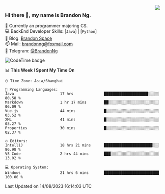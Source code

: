 <img  align="right" src="https://github-readme-stats-brandon0824.vercel.app/api/top-langs/?username=brandon0824&layout=compact">

### Hi there 👋, my name is Brandon Ng.

🌱 Currently an programmer majoring CS.  
💻 BackEnd Developer Skills: [`Java`] | [`Python`]  
📝 Blog: [Brandon Space](https://brandonng.tech)  
📫 Mail: brandonng@foxmail.com  
📰 Telegram: [@BrandonNg](https://t.me/BrandonNg24)  

![CodeTime badge](https://img.shields.io/endpoint?style=flat-square&url=https%3A%2F%2Fapi.codetime.dev%2Fshield%3Fid%3D128%26project%3D%26in%3D604800000)

<!--START_SECTION:waka-->
📊 **This Week I Spent My Time On** 

```text
🕑︎ Time Zone: Asia/Shanghai

💬 Programming Languages: 
Java                     17 hrs              ████████████████████░░░░░   80.58 % 
Markdown                 1 hr 17 mins        ██░░░░░░░░░░░░░░░░░░░░░░░   06.09 % 
Vue.js                   44 mins             █░░░░░░░░░░░░░░░░░░░░░░░░   03.52 % 
XML                      41 mins             █░░░░░░░░░░░░░░░░░░░░░░░░   03.27 % 
Properties               30 mins             █░░░░░░░░░░░░░░░░░░░░░░░░   02.37 % 

🔥 Editors: 
IntelliJ                 18 hrs 21 mins      ██████████████████████░░░   86.98 % 
VS Code                  2 hrs 44 mins       ███░░░░░░░░░░░░░░░░░░░░░░   13.02 % 

💻 Operating System: 
Windows                  21 hrs 6 mins       █████████████████████████   100.00 % 
```


 Last Updated on 14/08/2023 16:14:03 UTC
<!--END_SECTION:waka-->
